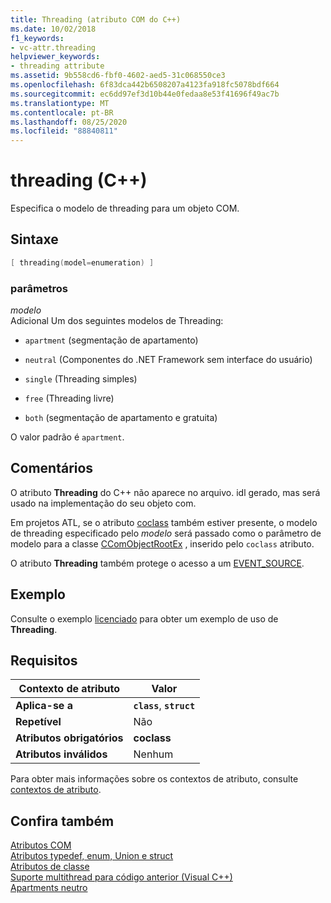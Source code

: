 ```yaml
---
title: Threading (atributo COM do C++)
ms.date: 10/02/2018
f1_keywords:
- vc-attr.threading
helpviewer_keywords:
- threading attribute
ms.assetid: 9b558cd6-fbf0-4602-aed5-31c068550ce3
ms.openlocfilehash: 6f83dca442b6508207a4123fa918fc5078bdf664
ms.sourcegitcommit: ec6dd97ef3d10b44e0fedaa8e53f41696f49ac7b
ms.translationtype: MT
ms.contentlocale: pt-BR
ms.lasthandoff: 08/25/2020
ms.locfileid: "88840811"
---
```

# <a name="threading-c"></a>threading (C++)

Especifica o modelo de threading para um objeto COM.

## <a name="syntax"></a>Sintaxe

```cpp
[ threading(model=enumeration) ]
```

### <a name="parameters"></a>parâmetros

*modelo*<br/>
Adicional Um dos seguintes modelos de Threading:

- `apartment` (segmentação de apartamento)

- `neutral` (Componentes do .NET Framework sem interface do usuário)

- `single` (Threading simples)

- `free` (Threading livre)

- `both` (segmentação de apartamento e gratuita)

O valor padrão é `apartment`.

## <a name="remarks"></a>Comentários

O atributo **Threading** do C++ não aparece no arquivo. idl gerado, mas será usado na implementação do seu objeto com.

Em projetos ATL, se o atributo [coclass](coclass.md) também estiver presente, o modelo de threading especificado pelo *modelo* será passado como o parâmetro de modelo para a classe [CComObjectRootEx](../../atl/reference/ccomobjectrootex-class.md) , inserido pelo `coclass` atributo.

O atributo **Threading** também protege o acesso a um [EVENT_SOURCE](event-source.md).

## <a name="example"></a>Exemplo

Consulte o exemplo [licenciado](licensed.md) para obter um exemplo de uso de **Threading**.

## <a name="requirements"></a>Requisitos

| Contexto de atributo | Valor |
|-|-|
|**Aplica-se a**|**`class`**, **`struct`**|
|**Repetível**|Não|
|**Atributos obrigatórios**|**coclass**|
|**Atributos inválidos**|Nenhum|

Para obter mais informações sobre os contextos de atributo, consulte [contextos de atributo](cpp-attributes-com-net.md#contexts).

## <a name="see-also"></a>Confira também

[Atributos COM](com-attributes.md)<br/>
[Atributos typedef, enum, Union e struct](typedef-enum-union-and-struct-attributes.md)<br/>
[Atributos de classe](class-attributes.md)<br/>
[Suporte multithread para código anterior (Visual C++)](../../parallel/multithreading-support-for-older-code-visual-cpp.md)<br/>
[Apartments neutro](/windows/win32/cossdk/neutral-apartments)
